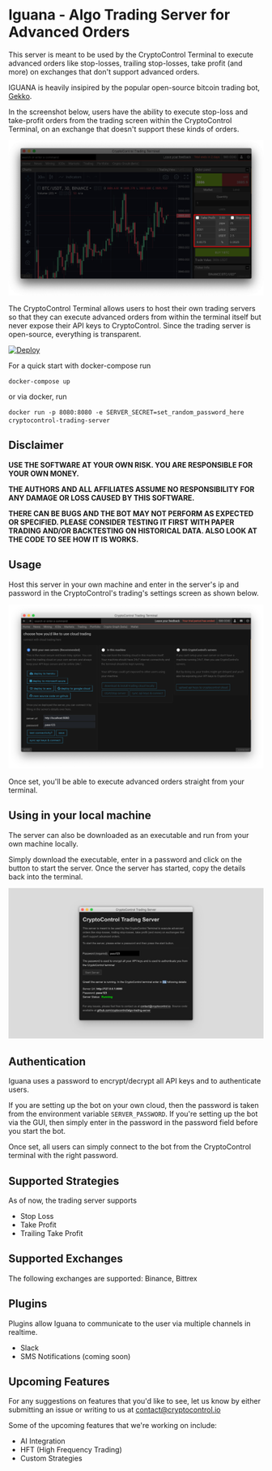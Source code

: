 Iguana - Algo Trading Server for Advanced Orders
================================================

This server is meant to be used by the CryptoControl Terminal to execute advanced orders like stop-losses, trailing stop-losses, take profit (and more) on exchanges that don't support advanced orders.

IGUANA is heavily insipired by the popular open-source bitcoin trading bot, [Gekko](https://github.com/askmike/gekko).

In the screenshot below, users have the ability to execute stop-loss and take-profit orders from the trading screen within the CryptoControl Terminal, on an exchange that doesn't support these kinds of orders.

![Stop Loss Screenshot](./screenshots/stoploss3.png)

The CryptoControl Terminal allows users to host their own trading servers so that they can execute advanced orders from within the terminal itself but never expose their API keys to CryptoControl. Since the trading server is open-source, everything is transparent.

[![Deploy](https://www.herokucdn.com/deploy/button.svg)](https://heroku.com/deploy?template=https://github.com/cryptocontrol/adv-trading-server)

For a quick start with docker-compose run
```
docker-compose up
```
or via docker, run
```
docker run -p 8080:8080 -e SERVER_SECRET=set_random_password_here cryptocontrol-trading-server
```

## Disclaimer
**USE THE SOFTWARE AT YOUR OWN RISK. YOU ARE RESPONSIBLE FOR YOUR OWN MONEY.**

**THE AUTHORS AND ALL AFFILIATES ASSUME NO RESPONSIBILITY FOR ANY DAMAGE OR LOSS CAUSED BY THIS SOFTWARE.**

**THERE CAN BE BUGS AND THE BOT MAY NOT PERFORM AS EXPECTED OR SPECIFIED. PLEASE CONSIDER TESTING IT FIRST WITH PAPER TRADING AND/OR BACKTESTING ON HISTORICAL DATA. ALSO LOOK AT THE CODE TO SEE HOW IT IS WORKS.**

## Usage
Host this server in your own machine and enter in the server's ip and password in the CryptoControl's trading's settings screen as shown below.

![Insert Server Details](./screenshots/setup2.png)

Once set, you'll be able to execute advanced orders straight from your terminal.


## Using in your local machine
The server can also be downloaded as an executable and run from your own machine locally.

Simply download the executable, enter in a password and click on the button to start the server. Once the server has started, copy the details back into the terminal.

![Desktop GUI](./screenshots/gui3.png)

<!-- ## How advanced orders work
To execute advanced orders, a server needs to be running 24x7 monitoring the price feeds of various exchanges and executing trades automatically when certain conditions are met.

Some exchanges have a real-time api (websocket or FIX) for trades which allow  -->

## Authentication
Iguana uses a password to encrypt/decrypt all API keys and to authenticate users.

If you are setting up the bot on your own cloud, then the password is taken from the environment variable `SERVER_PASSWORD`. If you're setting up the bot via the GUI, then simply enter in the password in the password field before you start the bot.

Once set, all users can simply connect to the bot from the CryptoControl terminal with the right password.

## Supported Strategies
As of now, the trading server supports
- Stop Loss
- Take Profit
- Trailing Take Profit

## Supported Exchanges
The following exchanges are supported: Binance, Bittrex

## Plugins
Plugins allow Iguana to communicate to the user via multiple channels in realtime.
- Slack
- SMS Notifications (coming soon)
<!-- - blah (coming ) -->

## Upcoming Features
For any suggestions on features that you'd like to see, let us know by either submitting an issue or writing to us at contact@cryptocontrol.io

Some of the upcoming features that we're working on include:

- AI Integration
- HFT (High Frequency Trading)
- Custom Strategies
